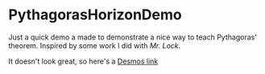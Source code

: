 # PythagorasHorizonDemo

Just a quick demo a made to demonstrate a nice way to teach Pythagoras' theorem. Inspired by some work I did with *Mr. Lock*.

It doesn't look great, so here's a [Desmos link](https://www.desmos.com/calculator)
